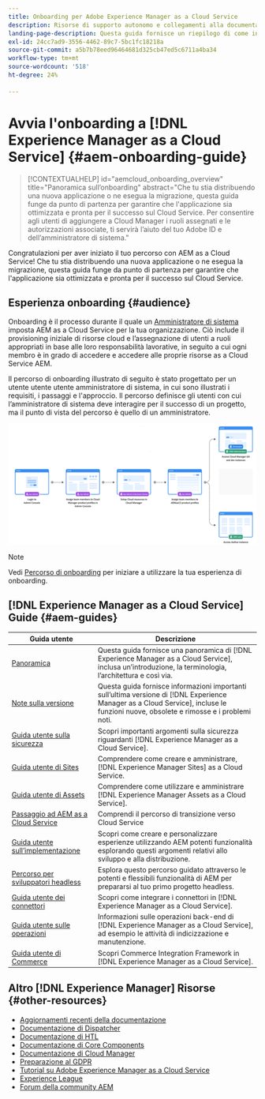 ```yaml
---
title: Onboarding per Adobe Experience Manager as a Cloud Service
description: Risorse di supporto autonomo e collegamenti alla documentazione per l’onboarding di Adobe Experience Manager as a Cloud Service
landing-page-description: Questa guida fornisce un riepilogo di come iniziare a utilizzare AEM as a Cloud Service, incluso come ottenere l’accesso e importanti informazioni sulla protezione dei dati.
exl-id: 24cc7ad9-3556-4462-89c7-5bc1fc18218a
source-git-commit: a5b7b78eed96464681d325cb47ed5c6711a4ba34
workflow-type: tm+mt
source-wordcount: '518'
ht-degree: 24%

---
```


# Avvia l&#39;onboarding a [!DNL Experience Manager as a Cloud Service] {#aem-onboarding-guide}

>[!CONTEXTUALHELP]
>id="aemcloud_onboarding_overview"
>title="Panoramica sull’onboarding"
>abstract="Che tu stia distribuendo una nuova applicazione o ne esegua la migrazione, questa guida funge da punto di partenza per garantire che l&#39;applicazione sia ottimizzata e pronta per il successo sul Cloud Service. Per consentire agli utenti di aggiungere a Cloud Manager i ruoli assegnati e le autorizzazioni associate, ti servirà l’aiuto del tuo Adobe ID e dell’amministratore di sistema."

Congratulazioni per aver iniziato il tuo percorso con AEM as a Cloud Service! Che tu stia distribuendo una nuova applicazione o ne esegua la migrazione, questa guida funge da punto di partenza per garantire che l&#39;applicazione sia ottimizzata e pronta per il successo sul Cloud Service.

## Esperienza onboarding {#audience}

Onboarding è il processo durante il quale un [Amministratore di sistema](https://experienceleague.adobe.com/docs/experience-manager-cloud-service/onboarding/onboarding-concepts/system-administrator.html?lang=en) imposta AEM as a Cloud Service per la tua organizzazione. Ciò include il provisioning iniziale di risorse cloud e l’assegnazione di utenti a ruoli appropriati in base alle loro responsabilità lavorative, in seguito a cui ogni membro è in grado di accedere e accedere alle proprie risorse as a Cloud Service AEM.

Il percorso di onboarding illustrato di seguito è stato progettato per un utente utente utente amministratore di sistema, in cui sono illustrati i requisiti, i passaggi e l&#39;approccio. Il percorso definisce gli utenti con cui l’amministratore di sistema deve interagire per il successo di un progetto, ma il punto di vista del percorso è quello di un amministratore.

![](/help/journey-onboarding/assets/onboarding-journey.png)

>[!NOTE]
>Vedi [Percorso di onboarding](https://experienceleague.adobe.com/docs/experience-manager-cloud-service/journey-onboarding/home.html?lang=en) per iniziare a utilizzare la tua esperienza di onboarding.


## [!DNL Experience Manager as a Cloud Service] Guide {#aem-guides}

| Guida utente | Descrizione |
|---|---|
| [Panoramica](/help/overview/home.md) | Questa guida fornisce una panoramica di [!DNL Experience Manager as a Cloud Service], inclusa un’introduzione, la terminologia, l’architettura e così via. |
| [Note sulla versione](/help/release-notes/home.md) | Questa guida fornisce informazioni importanti sull’ultima versione di [!DNL Experience Manager as a Cloud Service], incluse le funzioni nuove, obsolete e rimosse e i problemi noti. |
| [Guida utente sulla sicurezza](/help/security/home.md) | Scopri importanti argomenti sulla sicurezza riguardanti [!DNL Experience Manager as a Cloud Service]. |
| [Guida utente di Sites](/help/sites-cloud/home.md) | Comprendere come creare e amministrare, [!DNL Experience Manager Sites] as a Cloud Service. |
| [Guida utente di Assets](/help/assets/home.md) | Comprendere come utilizzare e amministrare [!DNL Experience Manager Assets as a Cloud Service]. |
| [Passaggio ad AEM as a Cloud Service](/help/journey-migration/getting-started.md) | Comprendi il percorso di transizione verso Cloud Service |
| [Guida utente sull’implementazione](/help/implementing/home.md) | Scopri come creare e personalizzare esperienze utilizzando AEM potenti funzionalità esplorando questi argomenti relativi allo sviluppo e alla distribuzione. |
| [Percorso per sviluppatori headless](/help/journey-headless/developer/overview.md) | Esplora questo percorso guidato attraverso le potenti e flessibili funzionalità di AEM per prepararsi al tuo primo progetto headless. |
| [Guida utente dei connettori](/help/connectors/home.md) | Scopri come integrare i connettori in [!DNL Experience Manager as a Cloud Service]. |
| [Guida utente sulle operazioni](/help/operations/home.md) | Informazioni sulle operazioni back-end di [!DNL Experience Manager as a Cloud Service], ad esempio le attività di indicizzazione e manutenzione. |
| [Guida utente di Commerce](/help/commerce-cloud/home.md) | Scopri Commerce Integration Framework in [!DNL Experience Manager as a Cloud Service]. |

## Altro [!DNL Experience Manager] Risorse {#other-resources}

* [Aggiornamenti recenti della documentazione](https://helpx.adobe.com/it/experience-manager/documentation-updates.html#AEMasaCloudService)
* [Documentazione di Dispatcher](/help/implementing/dispatcher/overview.md)
* [Documentazione di HTL](https://experienceleague.adobe.com/docs/experience-manager-htl/using/overview.html?lang=it)
* [Documentazione di Core Components](https://experienceleague.adobe.com/docs/experience-manager-core-components/using/introduction.html?lang=it)
* [Documentazione di Cloud Manager](/help/onboarding/learn-concepts/cloud-manager-introduction.md)
* [Preparazione al GDPR](/help/compliance/data-privacy-and-protection-readiness/aem-readiness.md)
* [Tutorial su Adobe Experience Manager as a Cloud Service](https://experienceleague.adobe.com/docs/experience-manager-learn/cloud-service/overview.html?lang=it)
* [Experience League](https://guided.adobe.com/?promoid=K42KVXHD&amp;mv=other#solutions/experience-manager)
* [Forum della community AEM](https://forums.adobe.com/community/experience-cloud/marketing-cloud/experience-manager)

